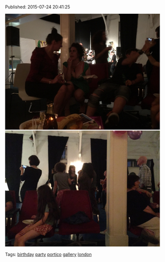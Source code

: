 
# 

Published: 2015-07-24 20:41:25

![](124945088672-0.jpg)
![](124945088672-1.jpg)

Tags: [birthday](tag-birthday.md) [party](tag-party.md) [portico](tag-portico.md) [gallery](tag-gallery.md) [london](tag-london.md)
